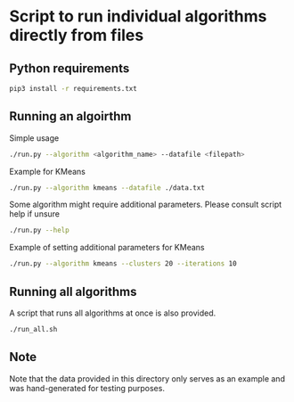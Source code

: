 # Script to run individual algorithms directly from files

## Python requirements
```bash
pip3 install -r requirements.txt
```

## Running an algoirthm

Simple usage
```bash
./run.py --algorithm <algorithm_name> --datafile <filepath>
```

Example for KMeans
```bash
./run.py --algorithm kmeans --datafile ./data.txt
```

Some algorithm might require additional parameters. Please consult script help if unsure
```bash
./run.py --help
```

Example of setting additional parameters for KMeans
```bash
./run.py --algorithm kmeans --clusters 20 --iterations 10
```

## Running all algorithms

A script that runs all algorithms at once is also provided.
```bash
./run_all.sh
```

## Note
Note that the data provided in this directory only serves as an example and was hand-generated for testing purposes.

